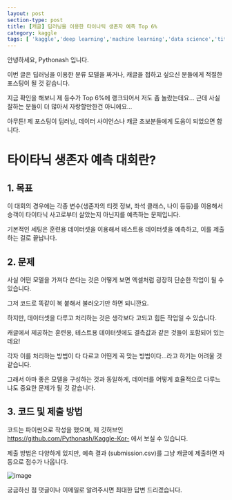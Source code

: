 ```yaml
---
layout: post
section-type: post
title: [캐글] 딥러닝을 이용한 타이나틱 생존자 예측 Top 6%
category: kaggle
tags: [ 'kaggle','deep learning','machine learning','data science','titanic' ]
---
```


안녕하세요, Pythonash 입니다.

이번 글은 딥러닝을 이용한 분류 모델을 짜거나, 캐글을 접하고 싶으신 분들에게 적절한 포스팅이 될 것 같습니다.

지금 확인을 해보니 제 등수가 Top 6%에 랭크되어서 저도 좀 놀랐는데요... 근데 사실 잘하는 분들이 더 많아서 자랑할만한건 아니에요...

아무튼! 제 포스팅이 딥러닝, 데이터 사이언스나 캐글 초보분들에게 도움이 되었으면 합니다.

# 타이타닉 생존자 예측 대회란?

## 1. 목표

이 대회의 경우에는 각종 변수(생존자의 티켓 정보, 좌석 클래스, 나이 등등)를 이용해서 승객이 타이타닉 사고로부터 살았는지 아닌지를 예측하는 문제입니다.

기본적인 세팅은 훈련용 데이터셋을 이용해서 테스트용 데이터셋을 예측하고, 이를 제출하는 걸로 끝납니다.

## 2. 문제

사실 어떤 모델을 가져다 쓴다는 것은 어떻게 보면 엑셀처럼 굉장히 단순한 작업이 될 수 있습니다.

그저 코드로 똑같이 복 붙해서 불러오기만 하면 되니깐요.

하지만, 데이터셋을 다루고 처리하는 것은 생각보다 고되고 힘든 작업일 수 있습니다.

캐글에서 제공하는 훈련용, 테스트용 데이터셋에도 결측값과 같은 것들이 포함되어 있는데요!

각자 이를 처리하는 방법이 다 다르고 어떤게 꼭 맞는 방법이다...라고 하기는 어려울 것 같습니다.

그래서 아마 좋은 모델을 구성하는 것과 동일하게, 데이터를 어떻게 효율적으로 다루느냐도 중요한 문제가 될 것 같습니다.

## 3. 코드 및 제출 방법

코드는 파이썬으로 작성을 했으며, 제 깃허브인 https://github.com/Pythonash/Kaggle-Kor- 에서 보실 수 있습니다.

제출 방법은 다양하게 있지만, 예측 결과 (submission.csv)를 그냥 캐글에 제출하면 자동으로 점수가 나옵니다.

![image](https://user-images.githubusercontent.com/91790368/152633260-a524b4e7-92a5-4de6-be22-9266419e5ae5.png)


궁금하신 점 댓글이나 이메일로 알려주시면 최대한 답변 드리겠습니다.
